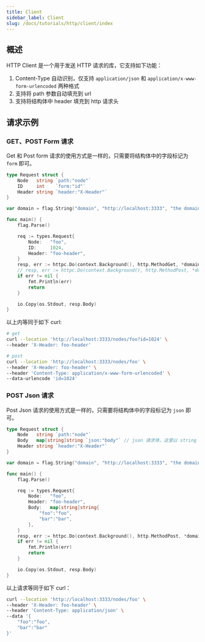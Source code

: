 ```yaml
---
title: Client
sidebar_label: Client
slug: /docs/tutorials/http/client/index
---
```


## 概述

HTTP Client 是一个用于发送 HTTP 请求的库，它支持如下功能：

1. Content-Type 自动识别，仅支持 `application/json` 和 `application/x-www-form-urlencoded` 两种格式
2. 支持将 path 参数自动填充到 url
3. 支持将结构体中 header 填充到 http 请求头

## 请求示例

### GET、POST Form 请求

Get 和 Post form 请求的使用方式是一样的，只需要将结构体中的字段标记为 `form` 即可。

```go
type Request struct {
    Node   string `path:"node"`
    ID     int    `form:"id"`
    Header string `header:"X-Header"`
}

var domain = flag.String("domain", "http://localhost:3333", "the domain to request")

func main() {
    flag.Parse()

    req := types.Request{
        Node:   "foo",
        ID:     1024,
        Header: "foo-header",
    }
    resp, err := httpc.Do(context.Background(), http.MethodGet, *domain+"/nodes/:node", req)
    // resp, err := httpc.Do(context.Background(), http.MethodPost, *domain+"/nodes/:node", req)
    if err != nil {
        fmt.Println(err)
        return
    }

    io.Copy(os.Stdout, resp.Body)
}
```

以上内等同于如下 curl:

```bash
# get
curl --location 'http://localhost:3333/nodes/foo?id=1024' \
--header 'X-Header: foo-header'

# post
curl --location 'http://localhost:3333/nodes/foo' \
--header 'X-Header: foo-header' \
--header 'Content-Type: application/x-www-form-urlencoded' \
--data-urlencode 'id=1024'
```

### POST Json 请求

Post Json 请求的使用方式是一样的，只需要将结构体中的字段标记为 `json` 即可。

```go
type Request struct {
    Node   string `path:"node"`
    Body   map[string]string `json:"body"` // json 请求体，这里以 string 为例，你可以使用任意类型
    Header string `header:"X-Header"`
}

var domain = flag.String("domain", "http://localhost:3333", "the domain to request")

func main() {
    flag.Parse()

    req := types.Request{
        Node:   "foo",
        Header: "foo-header",
        Body:   map[string]string{
            "foo":"foo",
            "bar":"bar",
        },
    }
    resp, err := httpc.Do(context.Background(), http.MethodPost, *domain+"/nodes/:node", req)
    if err != nil {
        fmt.Println(err)
        return
    }

    io.Copy(os.Stdout, resp.Body)
}
```

以上请求等同于如下 curl：

```bash
curl --location 'http://localhost:3333/nodes/foo' \
--header 'X-Header: foo-header' \
--header 'Content-Type: application/json' \
--data '{
    "foo":"foo",
    "bar":"bar"
}'
```
